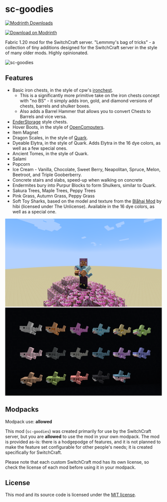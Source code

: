 # sc-goodies

<!-- modrinth_exclude.start -->
[![Modrinth Downloads](https://img.shields.io/modrinth/dt/sc-goodies)](https://modrinth.com/mod/sc-goodies/)

[![Download on Modrinth](https://i.imgur.com/hbYUrTZ.png)](https://modrinth.com/mod/sc-goodies/)
<!-- modrinth_exclude.end -->

Fabric 1.20 mod for the SwitchCraft server. "Lemmmy's bag of tricks" - a collection of tiny additions designed for the
SwitchCraft server in the style of many older mods. Highly opinionated.

![sc-goodies](img/header.png)

## Features

- Basic iron chests, in the style of cpw's [ironchest](https://github.com/progwml6/ironchest).
  - This is a significantly more primitive take on the iron chests concept with "no BS" - it simply adds iron, gold,
    and diamond versions of chests, barrels and shulker boxes.
  - Also adds a Barrel Hammer that allows you to convert Chests to Barrels and vice versa.
- [EnderStorage](https://github.com/TheCBProject/EnderStorage) style chests.
- Hover Boots, in the style of [OpenComputers](https://github.com/MightyPirates/OpenComputers).
- Item Magnet
- Dragon Scales, in the style of [Quark](https://github.com/VazkiiMods/Quark/).
- Dyeable Elytra, in the style of Quark. Adds Elytra in the 16 dye colors, as well as a few special ones.
- Ancient Tomes, in the style of Quark.
- Salami
- Popcorn
- Ice Cream - Vanilla, Chocolate, Sweet Berry, Neapolitan, Spruce, Melon, Beetroot, and Triple Gooberberry.
- Concrete stairs and slabs, speed-up when walking on concrete
- Endermites bury into Purpur Blocks to form Shulkers, similar to Quark.
- Sakura Trees, Maple Trees, Peppy Trees
- Pink Grass, Autumn Grass, Peppy Grass
- Soft Toy Sharks, based on the model and texture from the [Blåhaj Mod](https://github.com/hibiii/Blahaj/tree/main) by
  hibi (licensed under The Unlicense). Available in the 16 dye colors, as well as a special one.
  
![Player holding a soft toy shark](img/shark1.png)
![Collection of soft toy sharks](img/shark2.png)

## Modpacks

Modpack use: **allowed**

This mod (`sc-goodies`) was created primarily for use by the SwitchCraft server, but you are **allowed** to use the
mod in your own modpack. The mod is provided as-is: there is a hodgepodge of features, and it is not planned to make
the feature set configurable for other people's needs; it is created specifically for SwitchCraft.

Please note that each custom SwitchCraft mod has its own license, so check the license of each mod before using it in
your modpack.

## License

This mod and its source code is licensed under the 
[MIT license](https://github.com/SwitchCraftCC/sc-goodies/blob/HEAD/LICENSE).
